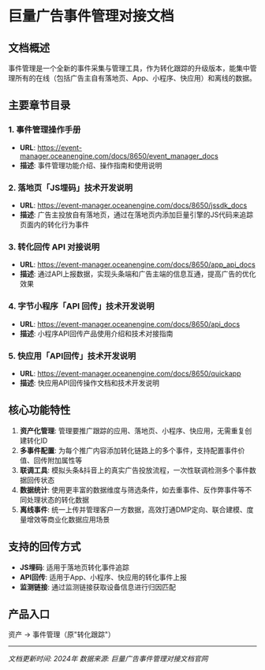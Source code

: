 # 巨量广告事件管理对接文档

## 文档概述

事件管理是一个全新的事件采集与管理工具，作为转化跟踪的升级版本，能集中管理所有的在线（包括广告主自有落地页、App、小程序、快应用）和离线的数据。

## 主要章节目录

### 1. 事件管理操作手册
- **URL**: https://event-manager.oceanengine.com/docs/8650/event_manager_docs
- **描述**: 事件管理功能介绍、操作指南和使用说明

### 2. 落地页「JS埋码」技术开发说明
- **URL**: https://event-manager.oceanengine.com/docs/8650/jssdk_docs
- **描述**: 广告主投放自有落地页，通过在落地页内添加巨量引擎的JS代码来追踪页面内的转化行为事件

### 3. 转化回传 API 对接说明
- **URL**: https://event-manager.oceanengine.com/docs/8650/app_api_docs
- **描述**: 通过API上报数据，实现头条端和广告主端的信息互通，提高广告的优化效果

### 4. 字节小程序「API 回传」技术开发说明
- **URL**: https://event-manager.oceanengine.com/docs/8650/api_docs
- **描述**: 小程序API回传产品使用介绍和技术对接指南

### 5. 快应用「API回传」技术开发说明
- **URL**: https://event-manager.oceanengine.com/docs/8650/quickapp
- **描述**: 快应用API回传操作文档和技术开发说明

## 核心功能特性

1. **资产化管理**: 管理要推广跟踪的应用、落地页、小程序、快应用，无需重复创建转化ID
2. **多事件配置**: 为每个推广内容添加转化链路上的多个事件，支持配置事件价值、回传附加属性等
3. **联调工具**: 模拟头条&抖音上的真实广告投放流程，一次性联调检测多个事件数据回传状态
4. **数据统计**: 使用更丰富的数据维度与筛选条件，如去重事件、反作弊事件等不同处理状态的转化数据
5. **离线事件**: 统一上传并管理客户一方数据，高效打通DMP定向、联合建模、度量增效等商业化数据应用场景

## 支持的回传方式

- **JS埋码**: 适用于落地页转化事件追踪
- **API回传**: 适用于App、小程序、快应用的转化事件上报
- **监测链接**: 通过监测链接获取设备信息进行归因匹配

## 产品入口

资产 → 事件管理（原"转化跟踪"）

---

*文档更新时间: 2024年*
*数据来源: 巨量广告事件管理对接文档官网*